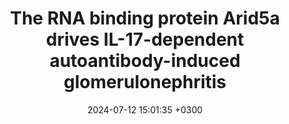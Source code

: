 ---
title: The RNA binding protein Arid5a drives IL-17-dependent autoantibody-induced glomerulonephritis
description: Li Y, Vyas S, <strong><u>Mehta I</strong></u>, Asada N, Dey I, Taylor T, Bechara R, Amatya N, Aggor F, Coleman B, Li D, Yamamoto K, Ezenwa O, <strong><u>Sun Y</strong></u>, Sterneck E, McManus C, Panzer U, Biswas P, Savan R, <strong><u>Das J</strong></u>, Gaffen S
date: 2024-07-12 15:01:35 +0300
image: '/images/Arid5a-is-elevated.png'
tags: [Applications]
href : 'https://rupress.org/jem/article-abstract/221/9/e20240656/276875/The-RNA-binding-protein-Arid5a-drives-IL-17?redirectedFrom=fulltext'
published: Journal of Experimental Medicine 2024
year : 2024
featured:
---